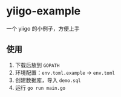 # yiigo-example
一个 yiigo 的小例子，方便上手

## 使用
1. 下载后放到 `GOPATH`
2. 环境配置：`env.toml.example` -> `env.toml`
3. 创建数据库，导入 `demo.sql`
4. 运行 `go run main.go`